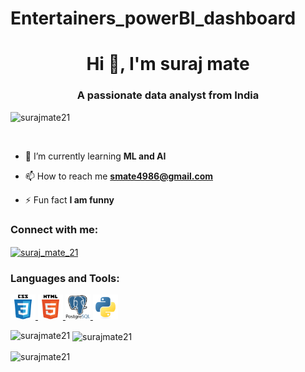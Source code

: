 # Entertainers_powerBI_dashboard

<h1 align="center">Hi 👋, I'm suraj mate</h1>
<h3 align="center">A passionate data analyst from India</h3>



<p align="left"> <img src="https://komarev.com/ghpvc/?username=surajmate21&label=Profile%20views&color=0e75b6&style=flat" alt="surajmate21" /> </p>

<p align="left"> <a href="https://twitter.com/" target="blank"><img src="https://img.shields.io/twitter/follow/?logo=twitter&style=for-the-badge" alt="" /></a> </p>

- 🌱 I’m currently learning **ML and AI**

- 📫 How to reach me **smate4986@gmail.com**

- ⚡ Fun fact **I am funny**

<h3 align="left">Connect with me:</h3>
<p align="left">
<a href="https://instagram.com/suraj_mate_21" target="blank"><img align="center" src="https://raw.githubusercontent.com/rahuldkjain/github-profile-readme-generator/master/src/images/icons/Social/instagram.svg" alt="suraj_mate_21" height="30" width="40" /></a>
</p>

<h3 align="left">Languages and Tools:</h3>
<p align="left"> <a href="https://www.w3schools.com/css/" target="_blank" rel="noreferrer"> <img src="https://raw.githubusercontent.com/devicons/devicon/master/icons/css3/css3-original-wordmark.svg" alt="css3" width="40" height="40"/> </a> <a href="https://www.w3.org/html/" target="_blank" rel="noreferrer"> <img src="https://raw.githubusercontent.com/devicons/devicon/master/icons/html5/html5-original-wordmark.svg" alt="html5" width="40" height="40"/> </a> <a href="https://www.postgresql.org" target="_blank" rel="noreferrer"> <img src="https://raw.githubusercontent.com/devicons/devicon/master/icons/postgresql/postgresql-original-wordmark.svg" alt="postgresql" width="40" height="40"/> </a> <a href="https://www.python.org" target="_blank" rel="noreferrer"> <img src="https://raw.githubusercontent.com/devicons/devicon/master/icons/python/python-original.svg" alt="python" width="40" height="40"/> </a> </p>

<p><img align="left" src="https://github-readme-stats.vercel.app/api/top-langs?username=surajmate21&show_icons=true&locale=en&layout=compact" alt="surajmate21" /></p>

<p>&nbsp;<img align="center" src="https://github-readme-stats.vercel.app/api?username=surajmate21&show_icons=true&locale=en" alt="surajmate21" /></p>

<p><img align="center" src="https://github-readme-streak-stats.herokuapp.com/?user=surajmate21&" alt="surajmate21" /></p>
